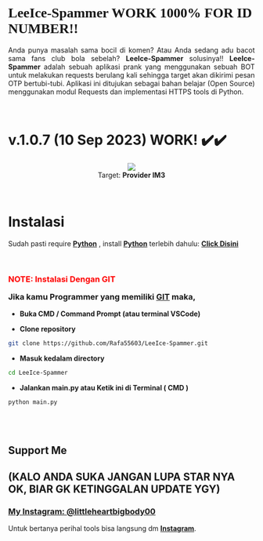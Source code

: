 # <a style="font-family:cursive">LeeIce-Spammer WORK 1000% FOR ID NUMBER!!</a>
<p align="justify">Anda punya masalah sama bocil di komen? Atau Anda sedang adu bacot sama fans club bola sebelah? <b>LeeIce-Spammer</b> solusinya!! <b>LeeIce-Spammer</b> adalah sebuah aplikasi prank yang menggunakan sebuah BOT untuk melakukan requests berulang kali sehingga target akan dikirimi pesan OTP bertubi-tubi. Aplikasi ini ditujukan sebagai bahan belajar (Open Source) menggunakan modul Requests dan implementasi HTTPS tools di Python.</p>
<br>

# v.1.0.7 (**10 Sep 2023**) WORK! ✔️✔️
<p align="center">
    <a>
        <img src="https://telegra.ph/file/952306ad780313eca5b16.png">
    </a><br>
    Target: <b>Provider IM3</b> 
</p>
<br>

# Instalasi
Sudah pasti require <b>[Python](https://www.python.org/downloads/)</b> , install <b>[Python](https://www.python.org/downloads/)</b> terlebih dahulu: <b>[Click Disini](https://www.python.org/downloads/)</b>

<br>

### <p style="color:red">NOTE: Instalasi Dengan GIT</p> Jika kamu Programmer yang memiliki [GIT](https://git-scm.com/downloads) maka,

- **Buka CMD / Command Prompt (atau terminal VSCode)**

- **Clone repository**
```bash
git clone https://github.com/Rafa55603/LeeIce-Spammer.git
```
- **Masuk kedalam directory**
```sh
cd LeeIce-Spammer
```
- **Jalankan main.py atau Ketik ini di Terminal ( CMD )**
```bash
python main.py
```
<br>


<br>


## Support Me 
## (KALO ANDA SUKA JANGAN LUPA STAR NYA OK, BIAR GK KETINGGALAN UPDATE YGY)
### [**My Instagram: @littleheartbigbody00**](https://www.instagram.com/littleheartbigbody00)    
Untuk bertanya perihal tools bisa langsung dm [**Instagram**](https://www.instagram.com/littleheartbigbody00).
